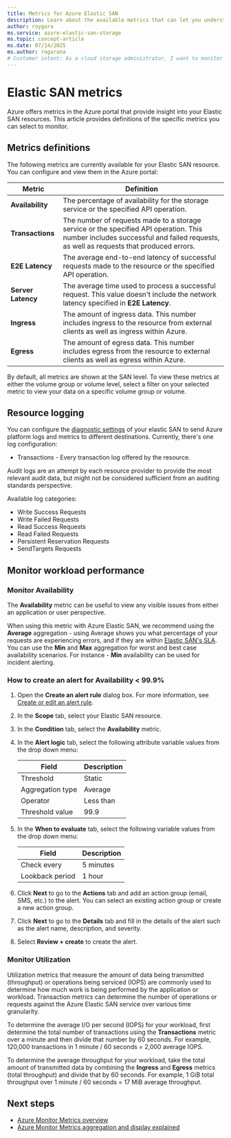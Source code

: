 ```yaml
---
title: Metrics for Azure Elastic SAN
description: Learn about the available metrics that can let you understand how your Azure Elastic SAN is performing.
author: roygara
ms.service: azure-elastic-san-storage
ms.topic: concept-article
ms.date: 07/14/2025
ms.author: rogarana
# Customer intent: As a cloud storage administrator, I want to monitor the performance metrics of my Azure Elastic SAN, so that I can optimize its availability and manage resource usage effectively.
---
```


# Elastic SAN metrics

Azure offers metrics in the Azure portal that provide insight into your Elastic SAN resources. This article provides definitions of the specific metrics you can select to monitor. 

## Metrics definitions 
The following metrics are currently available for your Elastic SAN resource. You can configure and view them in the Azure portal: 

|Metric|Definition|
|---|---|
|**Availability**|The percentage of availability for the storage service or the specified API operation.|
|**Transactions**|The number of requests made to a storage service or the specified API operation. This number includes successful and failed requests, as well as requests that produced errors.|
|**E2E Latency**|The average end-to-end latency of successful requests made to the resource or the specified API operation.|
|**Server Latency**|The average time used to process a successful request. This value doesn't include the network latency specified in **E2E Latency**. |
|**Ingress**|The amount of ingress data. This number includes ingress to the resource from external clients as well as ingress within Azure. |
|**Egress**|The amount of egress data. This number includes egress from the resource to external clients as well as egress within Azure.  |

By default, all metrics are shown at the SAN level. To view these metrics at either the volume group or volume level, select a filter on your selected metric to view your data on a specific volume group or volume.

## Resource logging

You can configure the [diagnostic settings](/azure/azure-monitor/essentials/diagnostic-settings) of your elastic SAN to send Azure platform logs and metrics to different destinations. Currently, there's one log configuration:

- Transactions - Every transaction log offered by the resource.

Audit logs are an attempt by each resource provider to provide the most relevant audit data, but might not be considered sufficient from an auditing standards perspective.

Available log categories:

- Write Success Requests
- Write Failed Requests
- Read Success Requests
- Read Failed Requests
- Persistent Reservation Requests
- SendTargets Requests

## Monitor workload performance
 
### Monitor Availability 
The **Availability** metric can be useful to view any visible issues from either an application or user perspective.
 
When using this metric with Azure Elastic SAN, we recommend using the **Average** aggregation - using Average shows you what percentage of your requests are experiencing errors, and if they are within [Elastic SAN's SLA](https://www.microsoft.com/licensing/docs/view/Service-Level-Agreements-SLA-for-Online-Services?lang=1).
You can use the **Min** and **Max** aggregation for worst and best case availability scenarios. For instance - **Min** availability can be used for incident alerting.
 
### How to create an alert for Availability < 99.9%
 
1. Open the **Create an alert rule** dialog box. For more information, see [Create or edit an alert rule](/azure/azure-monitor/alerts/alerts-create-new-alert-rule).
 
1. In the **Scope** tab, select your Elastic SAN resource.
 
1. In the **Condition** tab, select the **Availability** metric.
 
1. In the **Alert logic** tab, select the following attribute variable values from the drop down menu: 
   
   | Field             | Description  |
   |------------------|--------------|
   | Threshold         | Static       |
   | Aggregation type  | Average      |
   | Operator          | Less than    |
   | Threshold value   | 99.9         |

 
1. In the **When to evaluate** tab, select the following variable values from the drop down menu:
   
   | Field             | Description  |
   |------------------|--------------|
   | Check every      | 5 minutes    |
   | Lookback period  | 1 hour       |
 
1. Click **Next** to go to the **Actions** tab and add an action group (email, SMS, etc.) to the alert. You can select an existing action group or create a new action group.
 
1. Click **Next** to go to the **Details** tab and fill in the details of the alert such as the alert name, description, and severity.
 
1. Select **Review + create** to create the alert.
 
 
### Monitor Utilization
 
Utilization metrics that measure the amount of data being transmitted (throughput) or operations being serviced (IOPS) are commonly used to determine how much work is being performed by the application or workload. Transaction metrics can determine the number of operations or requests against the Azure Elastic SAN service over various time granularity.
 
To determine the average I/O per second (IOPS) for your workload, first determine the total number of transactions using the **Transactions** metric over a minute and then divide that number by 60 seconds. For example, 120,000 transactions in 1 minute / 60 seconds = 2,000 average IOPS.
 
To determine the average throughput for your workload, take the total amount of transmitted data by combining the **Ingress** and **Egress** metrics (total throughput) and divide that by 60 seconds. For example, 1 GiB total throughput over 1 minute / 60 seconds = 17 MiB average throughput.

## Next steps

- [Azure Monitor Metrics overview](/azure/azure-monitor/essentials/data-platform-metrics)
- [Azure Monitor Metrics aggregation and display explained](/azure/azure-monitor/essentials/metrics-aggregation-explained)
